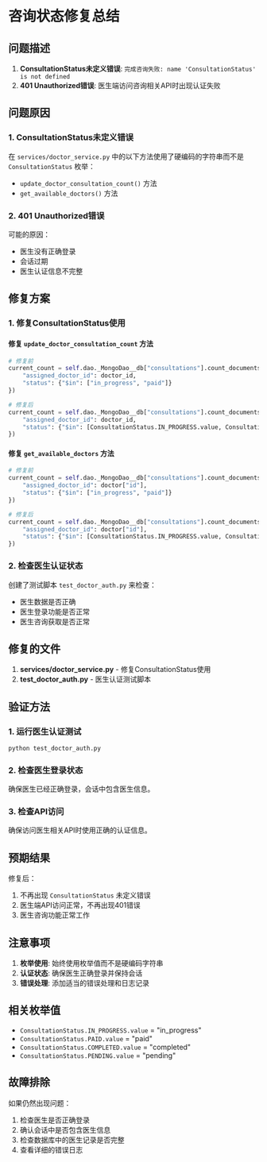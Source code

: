 # 咨询状态修复总结

## 问题描述

1. **ConsultationStatus未定义错误**: `完成咨询失败: name 'ConsultationStatus' is not defined`
2. **401 Unauthorized错误**: 医生端访问咨询相关API时出现认证失败

## 问题原因

### 1. ConsultationStatus未定义错误
在 `services/doctor_service.py` 中的以下方法使用了硬编码的字符串而不是 `ConsultationStatus` 枚举：
- `update_doctor_consultation_count()` 方法
- `get_available_doctors()` 方法

### 2. 401 Unauthorized错误
可能的原因：
- 医生没有正确登录
- 会话过期
- 医生认证信息不完整

## 修复方案

### 1. 修复ConsultationStatus使用

#### 修复 `update_doctor_consultation_count` 方法
```python
# 修复前
current_count = self.dao._MongoDao__db["consultations"].count_documents({
    "assigned_doctor_id": doctor_id,
    "status": {"$in": ["in_progress", "paid"]}
})

# 修复后
current_count = self.dao._MongoDao__db["consultations"].count_documents({
    "assigned_doctor_id": doctor_id,
    "status": {"$in": [ConsultationStatus.IN_PROGRESS.value, ConsultationStatus.PAID.value]}
})
```

#### 修复 `get_available_doctors` 方法
```python
# 修复前
current_count = self.dao._MongoDao__db["consultations"].count_documents({
    "assigned_doctor_id": doctor["id"],
    "status": {"$in": ["in_progress", "paid"]}
})

# 修复后
current_count = self.dao._MongoDao__db["consultations"].count_documents({
    "assigned_doctor_id": doctor["id"],
    "status": {"$in": [ConsultationStatus.IN_PROGRESS.value, ConsultationStatus.PAID.value]}
})
```

### 2. 检查医生认证状态

创建了测试脚本 `test_doctor_auth.py` 来检查：
- 医生数据是否正确
- 医生登录功能是否正常
- 医生咨询获取是否正常

## 修复的文件

1. **services/doctor_service.py** - 修复ConsultationStatus使用
2. **test_doctor_auth.py** - 医生认证测试脚本

## 验证方法

### 1. 运行医生认证测试
```bash
python test_doctor_auth.py
```

### 2. 检查医生登录状态
确保医生已经正确登录，会话中包含医生信息。

### 3. 检查API访问
确保访问医生相关API时使用正确的认证信息。

## 预期结果

修复后：
1. 不再出现 `ConsultationStatus` 未定义错误
2. 医生端API访问正常，不再出现401错误
3. 医生咨询功能正常工作

## 注意事项

1. **枚举使用**: 始终使用枚举值而不是硬编码字符串
2. **认证状态**: 确保医生正确登录并保持会话
3. **错误处理**: 添加适当的错误处理和日志记录

## 相关枚举值

- `ConsultationStatus.IN_PROGRESS.value` = "in_progress"
- `ConsultationStatus.PAID.value` = "paid"
- `ConsultationStatus.COMPLETED.value` = "completed"
- `ConsultationStatus.PENDING.value` = "pending"

## 故障排除

如果仍然出现问题：

1. 检查医生是否正确登录
2. 确认会话中是否包含医生信息
3. 检查数据库中的医生记录是否完整
4. 查看详细的错误日志
